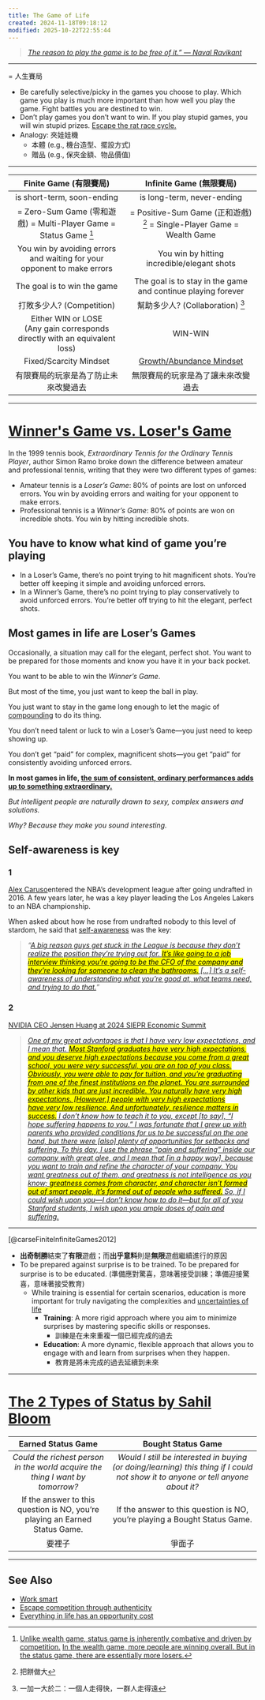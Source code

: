 ```yaml
---
title: The Game of Life
created: 2024-11-18T09:18:12
modified: 2025-10-22T22:55:44
---
```


> _[The reason to play the game is to be free of it.” — Naval Ravikant](https://youtu.be/KyfUysrNaco)_

---

= 人生賽局

* Be carefully selective/picky in the games you choose to play. Which game you play is much more important than how well you play the game. Fight battles you are destined to win.
* Don’t play games you don’t want to win. If you play stupid games, you will win stupid prizes. [Escape the rat race cycle.](https://fs.blog/david-foster-wallace-this-is-water/)
* Analogy: 夾娃娃機
	* 本體 (e.g., 機台造型、擺設方式)
	* 贈品 (e.g., 保夾金額、物品價值)

---

|                              Finite Game (有限賽局)                               |                                Infinite Game (無限賽局)                                |
| :---------------------------------------------------------------------------: | :--------------------------------------------------------------------------------: |
|                          is short-term, soon-ending                           |                             is long-term, never-ending                             |
| = Zero-Sum Game (零和遊戲) = Multi-Player Game = Status Game [^1]  | = Positive-Sum Game (正和遊戲) [^2] = Single-Player Game = Wealth Game |
|    You win by avoiding errors and waiting for your opponent to make errors    |                    You win by hitting incredible/elegant shots                     |
|                          The goal is to win the game                          |            The goal is to stay in the game and continue playing forever            |
|                             打敗多少人? (Competition)                              |                            幫助多少人? (Collaboration) [^3]                             |
| Either WIN or LOSE<br>(Any gain corresponds directly with an equivalent loss) |                                      WIN-WIN                                       |
|                            Fixed/Scarcity Mindset                             |                 [Growth/Abundance Mindset](the-growth-mindset.md)                  |
|                              有限賽局的玩家是為了防止未來改變過去                               |                                 無限賽局的玩家是為了讓未來改變過去                                  |

---

# [Winner's Game vs. Loser's Game](https://www.sahilbloom.com/newsletter/winners-game-vs-losers-game)

In the 1999 tennis book, _Extraordinary Tennis for the Ordinary Tennis Player_, author Simon Ramo broke down the difference between amateur and professional tennis, writing that they were two different types of games:

* Amateur tennis is a _Loser’s Game_: 80% of points are lost on unforced errors. You win by avoiding errors and waiting for your opponent to make errors.
* Professional tennis is a _Winner’s Game_: 80% of points are won on incredible shots. You win by hitting incredible shots.

## You have to know what kind of game you’re playing

* In a Loser’s Game, there’s no point trying to hit magnificent shots. You’re better off keeping it simple and avoiding unforced errors.
* In a Winner’s Game, there’s no point trying to play conservatively to avoid unforced errors. You’re better off trying to hit the elegant, perfect shots.

## Most games in life are Loser’s Games

Occasionally, a situation may call for the elegant, perfect shot. You want to be prepared for those moments and know you have it in your back pocket.

You want to be able to win the _Winner’s Game_.

But most of the time, you just want to keep the ball in play.

You just want to stay in the game long enough to let the magic of [compounding](the-compounding-effect.md) to do its thing.

You don’t need talent or luck to win a Loser’s Game—you just need to keep showing up.

You don’t get “paid” for complex, magnificent shots—you get “paid” for consistently avoiding unforced errors.

**In most games in life, [the sum of consistent, ordinary performances adds up to something extraordinary.](every-single-day-chop-wood-carry-waters.md)**

_But intelligent people are naturally drawn to sexy, complex answers and solutions._

_Why? Because they make you sound interesting._

## Self-awareness is key

### 1

[Alex Caruso](https://www.reddit.com/r/nba/comments/jraeyj/caruso_a_big_reason_guys_get_stuck_in_the_gleague/)entered the NBA’s development league after going undrafted in 2016. A few years later, he was a key player leading the Los Angeles Lakers to an NBA championship.

When asked about how he rose from undrafted nobody to this level of stardom, he said that [self-awareness](mastering-yourself-is-superpower.md) was the key:

> _“[A big reason guys get stuck in the League is because they don’t realize the position they’re trying out for. <mark>It’s like going to a job interview thinking you’re going to be the CFO of the company and they’re looking for someone to clean the bathrooms.</mark> […] It’s a self-awareness of understanding what you’re good at, what teams need, and trying to do that.](https://www.youtube.com/watch?v=rulLByF38TE)”_

### 2

[NVIDIA CEO Jensen Huang at 2024 SIEPR Economic Summit](https://youtu.be/cEg8cOx7UZk)

> _[One of my great advantages is that I have very low expectations, and I mean that. <mark>Most Stanford graduates have very high expectations, and you deserve high expectations because you come from a great school, you were very successful, you are on top of you class. Obviously, you were able to pay for tuition, and you’re graduating from one of the finest institutions on the planet. You are surrounded by other kids that are just incredible. You naturally have very high expectations. [However,] people with very high expectations have very low resilience. And unfortunately, resilience matters in success.</mark> I don’t know how to teach it to you, except [to say], “I hope suffering happens to you.” I was fortunate that I grew up with parents who provided conditions for us to be successful on the one hand, but there were [also] plenty of opportunities for setbacks and suffering. To this day, I use the phrase “pain and suffering” inside our company with great glee, and I mean that [in a happy way], because you want to train and refine the character of your company. You want greatness out of them, and greatness is not intelligence as you know; <mark>greatness comes from character, and character isn’t formed out of smart people, it’s formed out of people who suffered.</mark> So, if I could wish upon you—I don’t know how to do it—but for all of you Stanford students, I wish upon you ample doses of pain and suffering.](https://www.youtube.com/watch?v=cEg8cOx7UZk&t=36m10s)_

---

[@carseFiniteInfiniteGames2012]

* **出奇制勝**結束了**有限**遊戲；而**出乎意料**則是**無限**遊戲繼續進行的原因
* To be prepared against surprise is to be trained. To be prepared for surprise is to be educated. (準備應對驚喜，意味著接受訓練；準備迎接驚喜，意味著接受教育)
	* While training is essential for certain scenarios, education is more important for truly navigating the complexities and [uncertainties of life](life-is-chaotic.md)
		* **Training**: A more rigid approach where you aim to minimize surprises by mastering specific skills or responses.
			* 訓練是在未來重複一個已經完成的過去
		* **Education**: A more dynamic, flexible approach that allows you to engage with and learn from surprises when they happen.
			* 教育是將未完成的過去延續到未來

---

# [The 2 Types of Status by Sahil Bloom](https://www.sahilbloom.com/newsletter/the-2-types-of-status-bought-vs-earned)

| Earned Status Game | Bought Status Game |
| :---: | :---: |
| _Could the richest person in the world acquire the thing I want by tomorrow?_ | _Would I still be interested in buying (or doing/learning) this thing if I could not show it to anyone or tell anyone about it?_ |
| If the answer to this question is NO, you’re playing an Earned Status Game. | If the answer to this question is NO, you’re playing a Bought Status Game. |
| 要裡子 | 爭面子 |

---

## See Also

* [Work smart](work-smart.md)
* [Escape competition through authenticity](escape-competition-through-authenticity.md)
* [Everything in life has an opportunity cost](Everything%20in%20life%20has%20an%20opportunity%20cost.md)

[^1]: [Unlike wealth game, status game is inherently combative and driven by competition.](https://www.youtube.com/watch?v=KyfUysrNaco&t=943s) [In the wealth game, more people are winning overall. But in the status game, there are essentially more losers.](https://www.youtube.com/watch?v=KyfUysrNaco&t=10444s)
[^2]: 把餅做大
[^3]: 一加一大於二：一個人走得快，一群人走得遠
